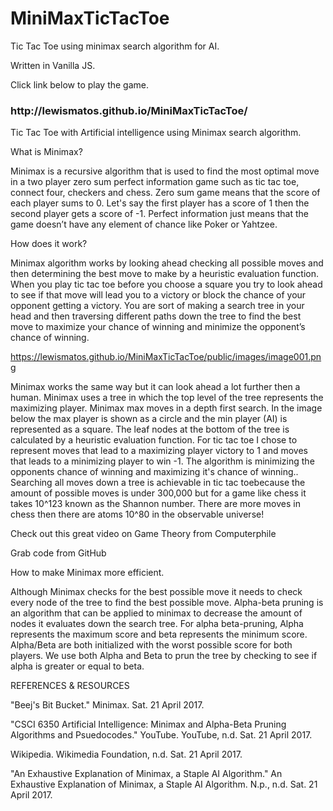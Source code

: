 # MiniMaxTicTacToe
Tic Tac Toe using minimax search algorithm for AI.

Written in Vanilla JS.


Click link below to play the game. 

<h3>http://lewismatos.github.io/MiniMaxTicTacToe/</h3>




Tic Tac Toe with Artificial intelligence using Minimax search algorithm.

What is Minimax?

Minimax is a recursive algorithm that is used  to find the most optimal move in a two player  zero sum perfect information game such as tic tac toe, connect four, checkers and chess.  Zero sum game means that the score of each player sums to 0. Let's say the first player has a score of 1 then the second player gets a score of -1. Perfect information just means that the game doesn’t have any element of chance like Poker or Yahtzee.

How does it work?

Minimax algorithm works by looking ahead checking all possible moves and then determining the best move to make by a heuristic evaluation function. When you play tic tac toe before you choose a square you try to look ahead to see if that move will lead you to a victory or block the chance of your opponent getting a victory. You are sort of making a search tree in your head and then traversing different paths down the tree to find the best move to maximize your chance of winning and minimize the opponent’s chance of winning.

https://lewismatos.github.io/MiniMaxTicTacToe/public/images/image001.png


Minimax works the same way but it can look ahead a lot further then a human. Minimax uses a tree in which the top level of the tree represents the maximizing player. Minimax max moves in a depth first search. In the image below the max player is shown as a circle and the min player (AI) is represented as a square. The leaf nodes at the bottom of the tree is calculated by a heuristic evaluation function. For tic tac toe I chose to represent moves that lead to a maximizing player victory to 1 and moves that leads to a minimizing player to win -1. The algorithm is minimizing the opponents chance of winning and maximizing it's chance of winning..   Searching all moves down a tree is achievable in tic tac toebecause the amount of possible moves is under 300,000 but for a game like chess it takes 10^123 known as the Shannon number. There are more moves in chess then there are atoms 10^80 in the observable universe!

Check out this great video on Game Theory from Computerphile



Grab code from GitHub

  

 

How to make Minimax more efficient.

Although Minimax checks for the best possible move it needs to check every node of the tree to find the best possible move. Alpha-beta pruning is an algorithm that can be applied to minimax to decrease the amount of nodes it evaluates down the search tree. For alpha beta-pruning,  Alpha represents the maximum score and beta represents the minimum score. Alpha/Beta are both initialized with the worst possible score for both players. We use both Alpha and Beta to prun the tree by checking to see if alpha is greater or equal to beta.



 

 

 

REFERENCES & RESOURCES

"Beej's Bit Bucket." Minimax. Sat. 21 April 2017.

"CSCI 6350 Artificial Intelligence: Minimax and Alpha-Beta Pruning Algorithms and Psuedocodes." YouTube. YouTube, n.d. Sat. 21 April 2017.

Wikipedia. Wikimedia Foundation, n.d. Sat. 21 April 2017.

"An Exhaustive Explanation of Minimax, a Staple AI Algorithm." An Exhaustive Explanation of Minimax, a Staple AI Algorithm. N.p., n.d. Sat. 21 April 2017.
